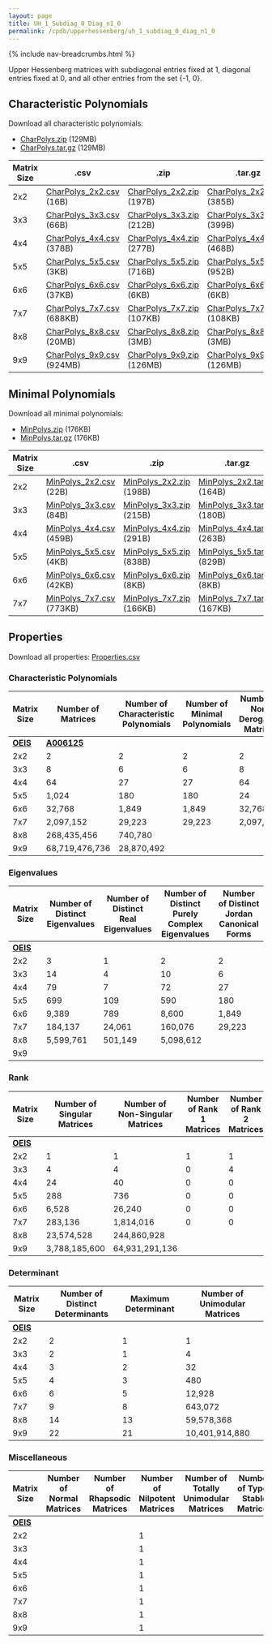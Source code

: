 ```yaml
---
layout: page
title: UH_1_Subdiag_0_Diag_n1_0
permalink: /cpdb/upperhessenberg/uh_1_subdiag_0_diag_n1_0
---
```


{% include nav-breadcrumbs.html %}

Upper Hessenberg matrices with subdiagonal entries fixed at 1, diagonal entries fixed at 0, and all other entries from the set {-1, 0}.

## Characteristic Polynomials

Download all characteristic polynomials:
- <a href="http://cpdb.bohemianmatrices.com/UpperHessenberg/UH_1_Subdiag_0_Diag_n1_0/Data/CharPolys.zip">CharPolys.zip</a> (129MB)
- <a href="http://cpdb.bohemianmatrices.com/UpperHessenberg/UH_1_Subdiag_0_Diag_n1_0/Data/CharPolys.tar.gz">CharPolys.tar.gz</a> (129MB)

| Matrix Size | .csv | .zip | .tar.gz |
| --- | --- | --- | --- |
| 2x2 | <a href="http://cpdb.bohemianmatrices.com/UpperHessenberg/UH_1_Subdiag_0_Diag_n1_0/Data/CharPolys_2x2.csv">CharPolys_2x2.csv</a> (16B)| <a href="http://cpdb.bohemianmatrices.com/UpperHessenberg/UH_1_Subdiag_0_Diag_n1_0/Data/CharPolys_2x2.zip">CharPolys_2x2.zip</a> (197B)| <a href="http://cpdb.bohemianmatrices.com/UpperHessenberg/UH_1_Subdiag_0_Diag_n1_0/Data/CharPolys_2x2.tar.gz">CharPolys_2x2.tar.gz</a> (385B) |
| 3x3 | <a href="http://cpdb.bohemianmatrices.com/UpperHessenberg/UH_1_Subdiag_0_Diag_n1_0/Data/CharPolys_3x3.csv">CharPolys_3x3.csv</a> (66B)| <a href="http://cpdb.bohemianmatrices.com/UpperHessenberg/UH_1_Subdiag_0_Diag_n1_0/Data/CharPolys_3x3.zip">CharPolys_3x3.zip</a> (212B)| <a href="http://cpdb.bohemianmatrices.com/UpperHessenberg/UH_1_Subdiag_0_Diag_n1_0/Data/CharPolys_3x3.tar.gz">CharPolys_3x3.tar.gz</a> (399B) |
| 4x4 | <a href="http://cpdb.bohemianmatrices.com/UpperHessenberg/UH_1_Subdiag_0_Diag_n1_0/Data/CharPolys_4x4.csv">CharPolys_4x4.csv</a> (378B)| <a href="http://cpdb.bohemianmatrices.com/UpperHessenberg/UH_1_Subdiag_0_Diag_n1_0/Data/CharPolys_4x4.zip">CharPolys_4x4.zip</a> (277B)| <a href="http://cpdb.bohemianmatrices.com/UpperHessenberg/UH_1_Subdiag_0_Diag_n1_0/Data/CharPolys_4x4.tar.gz">CharPolys_4x4.tar.gz</a> (468B) |
| 5x5 | <a href="http://cpdb.bohemianmatrices.com/UpperHessenberg/UH_1_Subdiag_0_Diag_n1_0/Data/CharPolys_5x5.csv">CharPolys_5x5.csv</a> (3KB)| <a href="http://cpdb.bohemianmatrices.com/UpperHessenberg/UH_1_Subdiag_0_Diag_n1_0/Data/CharPolys_5x5.zip">CharPolys_5x5.zip</a> (716B)| <a href="http://cpdb.bohemianmatrices.com/UpperHessenberg/UH_1_Subdiag_0_Diag_n1_0/Data/CharPolys_5x5.tar.gz">CharPolys_5x5.tar.gz</a> (952B) |
| 6x6 | <a href="http://cpdb.bohemianmatrices.com/UpperHessenberg/UH_1_Subdiag_0_Diag_n1_0/Data/CharPolys_6x6.csv">CharPolys_6x6.csv</a> (37KB)| <a href="http://cpdb.bohemianmatrices.com/UpperHessenberg/UH_1_Subdiag_0_Diag_n1_0/Data/CharPolys_6x6.zip">CharPolys_6x6.zip</a> (6KB)| <a href="http://cpdb.bohemianmatrices.com/UpperHessenberg/UH_1_Subdiag_0_Diag_n1_0/Data/CharPolys_6x6.tar.gz">CharPolys_6x6.tar.gz</a> (6KB) |
| 7x7 | <a href="http://cpdb.bohemianmatrices.com/UpperHessenberg/UH_1_Subdiag_0_Diag_n1_0/Data/CharPolys_7x7.csv">CharPolys_7x7.csv</a> (688KB)| <a href="http://cpdb.bohemianmatrices.com/UpperHessenberg/UH_1_Subdiag_0_Diag_n1_0/Data/CharPolys_7x7.zip">CharPolys_7x7.zip</a> (107KB)| <a href="http://cpdb.bohemianmatrices.com/UpperHessenberg/UH_1_Subdiag_0_Diag_n1_0/Data/CharPolys_7x7.tar.gz">CharPolys_7x7.tar.gz</a> (108KB) |
| 8x8 | <a href="http://cpdb.bohemianmatrices.com/UpperHessenberg/UH_1_Subdiag_0_Diag_n1_0/Data/CharPolys_8x8.csv">CharPolys_8x8.csv</a> (20MB)| <a href="http://cpdb.bohemianmatrices.com/UpperHessenberg/UH_1_Subdiag_0_Diag_n1_0/Data/CharPolys_8x8.zip">CharPolys_8x8.zip</a> (3MB)| <a href="http://cpdb.bohemianmatrices.com/UpperHessenberg/UH_1_Subdiag_0_Diag_n1_0/Data/CharPolys_8x8.tar.gz">CharPolys_8x8.tar.gz</a> (3MB) |
| 9x9 | <a href="http://cpdb.bohemianmatrices.com/UpperHessenberg/UH_1_Subdiag_0_Diag_n1_0/Data/CharPolys_9x9.csv">CharPolys_9x9.csv</a> (924MB)| <a href="http://cpdb.bohemianmatrices.com/UpperHessenberg/UH_1_Subdiag_0_Diag_n1_0/Data/CharPolys_9x9.zip">CharPolys_9x9.zip</a> (126MB)| <a href="http://cpdb.bohemianmatrices.com/UpperHessenberg/UH_1_Subdiag_0_Diag_n1_0/Data/CharPolys_9x9.tar.gz">CharPolys_9x9.tar.gz</a> (126MB) |

## Minimal Polynomials

Download all minimal polynomials:
- <a href="http://cpdb.bohemianmatrices.com/UpperHessenberg/UH_1_Subdiag_0_Diag_n1_0/Data/MinPolys.zip">MinPolys.zip</a> (176KB)
- <a href="http://cpdb.bohemianmatrices.com/UpperHessenberg/UH_1_Subdiag_0_Diag_n1_0/Data/MinPolys.tar.gz">MinPolys.tar.gz</a> (176KB)

| Matrix Size | .csv | .zip | .tar.gz |
| --- | --- | --- | --- |
| 2x2 | <a href="http://cpdb.bohemianmatrices.com/UpperHessenberg/UH_1_Subdiag_0_Diag_n1_0/Data/MinPolys_2x2.csv">MinPolys_2x2.csv</a> (22B)| <a href="http://cpdb.bohemianmatrices.com/UpperHessenberg/UH_1_Subdiag_0_Diag_n1_0/Data/MinPolys_2x2.zip">MinPolys_2x2.zip</a> (198B)| <a href="http://cpdb.bohemianmatrices.com/UpperHessenberg/UH_1_Subdiag_0_Diag_n1_0/Data/MinPolys_2x2.tar.gz">MinPolys_2x2.tar.gz</a> (164B) |
| 3x3 | <a href="http://cpdb.bohemianmatrices.com/UpperHessenberg/UH_1_Subdiag_0_Diag_n1_0/Data/MinPolys_3x3.csv">MinPolys_3x3.csv</a> (84B)| <a href="http://cpdb.bohemianmatrices.com/UpperHessenberg/UH_1_Subdiag_0_Diag_n1_0/Data/MinPolys_3x3.zip">MinPolys_3x3.zip</a> (215B)| <a href="http://cpdb.bohemianmatrices.com/UpperHessenberg/UH_1_Subdiag_0_Diag_n1_0/Data/MinPolys_3x3.tar.gz">MinPolys_3x3.tar.gz</a> (180B) |
| 4x4 | <a href="http://cpdb.bohemianmatrices.com/UpperHessenberg/UH_1_Subdiag_0_Diag_n1_0/Data/MinPolys_4x4.csv">MinPolys_4x4.csv</a> (459B)| <a href="http://cpdb.bohemianmatrices.com/UpperHessenberg/UH_1_Subdiag_0_Diag_n1_0/Data/MinPolys_4x4.zip">MinPolys_4x4.zip</a> (291B)| <a href="http://cpdb.bohemianmatrices.com/UpperHessenberg/UH_1_Subdiag_0_Diag_n1_0/Data/MinPolys_4x4.tar.gz">MinPolys_4x4.tar.gz</a> (263B) |
| 5x5 | <a href="http://cpdb.bohemianmatrices.com/UpperHessenberg/UH_1_Subdiag_0_Diag_n1_0/Data/MinPolys_5x5.csv">MinPolys_5x5.csv</a> (4KB)| <a href="http://cpdb.bohemianmatrices.com/UpperHessenberg/UH_1_Subdiag_0_Diag_n1_0/Data/MinPolys_5x5.zip">MinPolys_5x5.zip</a> (838B)| <a href="http://cpdb.bohemianmatrices.com/UpperHessenberg/UH_1_Subdiag_0_Diag_n1_0/Data/MinPolys_5x5.tar.gz">MinPolys_5x5.tar.gz</a> (829B) |
| 6x6 | <a href="http://cpdb.bohemianmatrices.com/UpperHessenberg/UH_1_Subdiag_0_Diag_n1_0/Data/MinPolys_6x6.csv">MinPolys_6x6.csv</a> (42KB)| <a href="http://cpdb.bohemianmatrices.com/UpperHessenberg/UH_1_Subdiag_0_Diag_n1_0/Data/MinPolys_6x6.zip">MinPolys_6x6.zip</a> (8KB)| <a href="http://cpdb.bohemianmatrices.com/UpperHessenberg/UH_1_Subdiag_0_Diag_n1_0/Data/MinPolys_6x6.tar.gz">MinPolys_6x6.tar.gz</a> (8KB) |
| 7x7 | <a href="http://cpdb.bohemianmatrices.com/UpperHessenberg/UH_1_Subdiag_0_Diag_n1_0/Data/MinPolys_7x7.csv">MinPolys_7x7.csv</a> (773KB)| <a href="http://cpdb.bohemianmatrices.com/UpperHessenberg/UH_1_Subdiag_0_Diag_n1_0/Data/MinPolys_7x7.zip">MinPolys_7x7.zip</a> (166KB)| <a href="http://cpdb.bohemianmatrices.com/UpperHessenberg/UH_1_Subdiag_0_Diag_n1_0/Data/MinPolys_7x7.tar.gz">MinPolys_7x7.tar.gz</a> (167KB) |



## Properties

Download all properties: <a href="http://cpdb.bohemianmatrices.com/UpperHessenberg/UH_1_Subdiag_0_Diag_n1_0/Properties.csv">Properties.csv</a>

### Characteristic Polynomials

| Matrix Size | Number of Matrices | Number of Characteristic Polynomials | Number of Minimal Polynomials | Number of Non-Derogatory Matrices | Maximum Characteristic Height |
| --- | --- | --- | --- | --- | --- |
| [__OEIS__](https://oeis.org/) | [__A006125__](https://oeis.org/A006125) | | | | |
| 2x2 | 2 | 2 | 2 | 2 | 1 |
| 3x3 | 8 | 6 | 6 | 8 | 2 |
| 4x4 | 64 | 27 | 27 | 64 | 3 |
| 5x5 | 1,024 | 180 | 180 | 24 | 5 |
| 6x6 | 32,768 | 1,849 | 1,849 | 32,768 | 9 |
| 7x7 | 2,097,152 | 29,223 | 29,223 | 2,097,152 | 15 |
| 8x8 | 268,435,456 | 740,780 | | | 31 |
| 9x9 | 68,719,476,736 | 28,870,492 | | | 57 |

### Eigenvalues

| Matrix Size | Number of Distinct Eigenvalues | Number of Distinct Real Eigenvalues | Number of Distinct Purely Complex Eigenvalues | Number of Distinct Jordan Canonical Forms |
| --- | --- | --- | --- | --- |
| [__OEIS__](https://oeis.org/) | | | | |
| 2x2 | 3 | 1 | 2 | 2 |
| 3x3 | 14 | 4 | 10 | 6 |
| 4x4 | 79 | 7 | 72 | 27 |
| 5x5 | 699 | 109 | 590 | 180 |
| 6x6 | 9,389 | 789 | 8,600 | 1,849 |
| 7x7 | 184,137 | 24,061 | 160,076 | 29,223 |
| 8x8 | 5,599,761 | 501,149 | 5,098,612 | |
| 9x9 | | | | |

### Rank

| Matrix Size | Number of Singular Matrices | Number of Non-Singular Matrices | Number of Rank 1 Matrices | Number of Rank 2 Matrices | Number of Rank 3 Matrices | Number of Rank 4 Matrices | Number of Rank 5 Matrices | Number of Rank 6 Matrices | Number of Rank 7 Matrices | Number of Rank 8 Matrices | Number of Rank 9 Matrices |
| --- | --- | --- | --- | --- | --- | --- | --- | --- | --- | --- | --- |
| [__OEIS__](https://oeis.org/) | | | | | | | | | | | |
| 2x2 | 1 | 1 | 1 | 1 | | | | | | | |
| 3x3 | 4 | 4 | 0 | 4 | 4 | | | | | | |
| 4x4 | 24 | 40 | 0 | 0 | 24 | 40 | | | | | |
| 5x5 | 288 | 736 | 0 | 0 | 0 | 288 | 736 | | | | |
| 6x6 | 6,528 | 26,240 | 0 | 0 | 0 | 0 | 6,528 | 26,240 | | | |
| 7x7 | 283,136 | 1,814,016 | 0 | 0 | 0 | 0 | 0 | 283,136 | 1,814,016 | | |
| 8x8 | 23,574,528 | 244,860,928 | | | | | | | | | |
| 9x9 | 3,788,185,600 | 64,931,291,136 | | | | | | | | | |

### Determinant

| Matrix Size | Number of Distinct Determinants | Maximum Determinant | Number of Unimodular Matrices |
| --- | --- | --- | --- |
| [__OEIS__](https://oeis.org/) | | | |
| 2x2 | 2 | 1 | 1 |
| 3x3 | 2 | 1 | 4 |
| 4x4 | 3 | 2 | 32 |
| 5x5 | 4 | 3 | 480 |
| 6x6 | 6 | 5 | 12,928 |
| 7x7 | 9 | 8 | 643,072 |
| 8x8 | 14 | 13 | 59,578,368 |
| 9x9 | 22 | 21 | 10,401,914,880 |

### Miscellaneous

| Matrix Size | Number of Normal Matrices | Number of Rhapsodic Matrices | Number of Nilpotent Matrices | Number of Totally Unimodular Matrices | Number of Type I Stable Matrices | Number of Type II Stable Matrices |
| --- | --- | --- | --- | --- | --- | --- |
| [__OEIS__](https://oeis.org/) | | | | | | |
| 2x2 | | | 1 | | | |
| 3x3 | | | 1 | | | |
| 4x4 | | | 1 | | | |
| 5x5 | | | 1 | | | |
| 6x6 | | | 1 | | | |
| 7x7 | | | 1 | | | |
| 8x8 | | | 1 | | | |
| 9x9 | | | 1 | | | |

